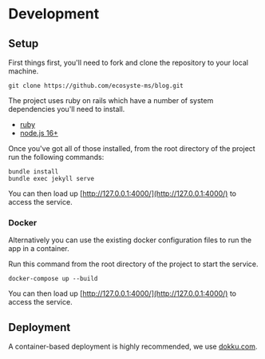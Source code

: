 # Development

## Setup

First things first, you'll need to fork and clone the repository to your local machine.

`git clone https://github.com/ecosyste-ms/blog.git`

The project uses ruby on rails which have a number of system dependencies you'll need to install. 

- [ruby](https://www.ruby-lang.org/en/documentation/installation/)
- [node.js 16+](https://nodejs.org/en/download/)

Once you've got all of those installed, from the root directory of the project run the following commands:

```
bundle install
bundle exec jekyll serve
```

You can then load up [http://127.0.0.1:4000/](http://127.0.0.1:4000/) to access the service.

### Docker

Alternatively you can use the existing docker configuration files to run the app in a container.

Run this command from the root directory of the project to start the service.

`docker-compose up --build`

You can then load up [http://127.0.0.1:4000/](http://127.0.0.1:4000/) to access the service.

## Deployment

A container-based deployment is highly recommended, we use [dokku.com](https://dokku.com/).
